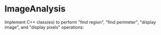# ImageAnalysis
Implement C++ class(es) to perform "find region", "find perimeter", "display image", and "display pixels" operations:

